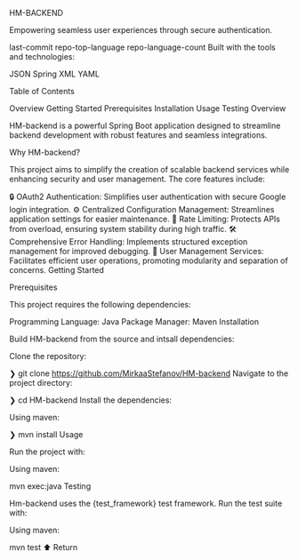 HM-BACKEND

Empowering seamless user experiences through secure authentication.

last-commit repo-top-language repo-language-count
Built with the tools and technologies:

JSON Spring XML YAML

Table of Contents

Overview
Getting Started
Prerequisites
Installation
Usage
Testing
Overview

HM-backend is a powerful Spring Boot application designed to streamline backend development with robust features and seamless integrations.

Why HM-backend?

This project aims to simplify the creation of scalable backend services while enhancing security and user management. The core features include:

🔒 OAuth2 Authentication: Simplifies user authentication with secure Google login integration.
⚙️ Centralized Configuration Management: Streamlines application settings for easier maintenance.
🚦 Rate Limiting: Protects APIs from overload, ensuring system stability during high traffic.
🛠️ Comprehensive Error Handling: Implements structured exception management for improved debugging.
👥 User Management Services: Facilitates efficient user operations, promoting modularity and separation of concerns.
Getting Started

Prerequisites

This project requires the following dependencies:

Programming Language: Java
Package Manager: Maven
Installation

Build HM-backend from the source and intsall dependencies:

Clone the repository:

❯ git clone https://github.com/MirkaaStefanov/HM-backend
Navigate to the project directory:

❯ cd HM-backend
Install the dependencies:

Using maven:

❯ mvn install
Usage

Run the project with:

Using maven:

mvn exec:java
Testing

Hm-backend uses the {test_framework} test framework. Run the test suite with:

Using maven:

mvn test
⬆ Return
